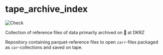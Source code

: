 # tape_archive_index
![Check](https://github.com/observingclouds/tape_archive_index/actions/workflows/test.yml/badge.svg)

Collection of reference files of data primarily archived on 📼 at DKRZ

Repository containing parquet-reference files to open `zarr`-files packaged as `car`-collections and saved on tape.
